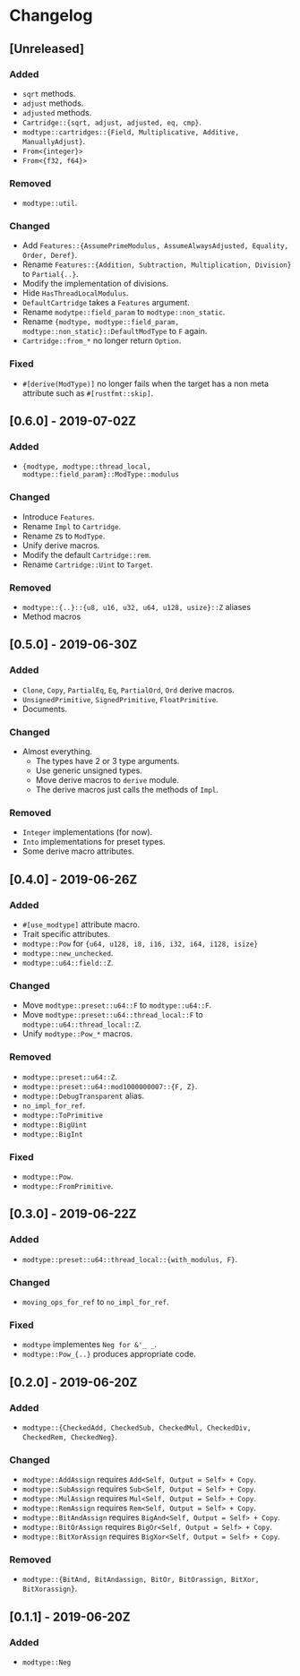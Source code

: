 # Changelog

## [Unreleased]

### Added

- `sqrt` methods.
- `adjust` methods.
- `adjusted` methods.
- `Cartridge::{sqrt, adjust, adjusted, eq, cmp}`.
- `modtype::cartridges::{Field, Multiplicative, Additive, ManuallyAdjust}`.
- `From<{integer}>`
- `From<{f32, f64}>`

### Removed

- `modtype::util`.

### Changed

- Add `Features::{AssumePrimeModulus, AssumeAlwaysAdjusted, Equality, Order, Deref}`.
- Rename `Features::{Addition, Subtraction, Multiplication, Division}` to `Partial{..}`.
- Modify the implementation of divisions.
- Hide `HasThreadLocalModulus`.
- `DefaultCartridge` takes a `Features` argument.
- Rename `modytpe::field_param` to `modtype::non_static`.
- Rename `{modtype, modtype::field_param, modtype::non_static}::DefaultModType` to `F` again.
- `Cartridge::from_*` no longer return `Option`.

### Fixed

- `#[derive(ModType)]` no longer fails when the target has a non meta attribute such as `#[rustfmt::skip]`.

## [0.6.0] - 2019-07-02Z

### Added

- `{modtype, modtype::thread_local, modtype::field_param}::ModType::modulus`

### Changed

- Introduce `Features`.
- Rename `Impl` to `Cartridge`.
- Rename `Z`s to `ModType`.
- Unify derive macros.
- Modify the default `Cartridge::rem`.
- Rename `Cartridge::Uint` to `Target`.

### Removed

- `modtype::{..}::{u8, u16, u32, u64, u128, usize}::Z` aliases
- Method macros

## [0.5.0] - 2019-06-30Z

### Added

- `Clone`, `Copy`, `PartialEq`, `Eq`, `PartialOrd`, `Ord` derive macros.
- `UnsignedPrimitive`, `SignedPrimitive`, `FloatPrimitive`.
- Documents.

### Changed

- Almost everything.
    - The types have 2 or 3 type arguments.
    - Use generic unsigned types.
    - Move derive macros to `derive` module.
    - The derive macros just calls the methods of `Impl`.

### Removed

- `Integer` implementations (for now).
- `Into` implementations for preset types.
- Some derive macro attributes.

## [0.4.0] - 2019-06-26Z

### Added

- `#[use_modtype]` attribute macro.
- Trait specific attributes.
- `modtype::Pow` for `{u64, u128, i8, i16, i32, i64, i128, isize}`
- `modtype::new_unchecked`.
- `modtype::u64::field::Z`.

### Changed

- Move `modtype::preset::u64::F` to `modtype::u64::F`.
- Move `modtype::preset::u64::thread_local::F` to `modtype::u64::thread_local::Z`.
- Unify `modtype::Pow_*` macros.

### Removed

- `modtype::preset::u64::Z`.
- `modtype::preset::u64::mod1000000007::{F, Z}`.
- `modtype::DebugTransparent` alias.
- `no_impl_for_ref`.
- `modtype::ToPrimitive`
- `modtype::BigUint`
- `modtype::BigInt`

### Fixed

- `modtype::Pow`.
- `modtype::FromPrimitive`.

## [0.3.0] - 2019-06-22Z

### Added

- `modtype::preset::u64::thread_local::{with_modulus, F}`.

### Changed

- `moving_ops_for_ref` to `no_impl_for_ref`.

### Fixed

- `modtype` implementes `Neg for &'_ _`.
- `modtype::Pow_{..}` produces appropriate code.

## [0.2.0] - 2019-06-20Z

### Added

- `modtype::{CheckedAdd, CheckedSub, CheckedMul, CheckedDiv, CheckedRem, CheckedNeg}`.

### Changed

- `modtype::AddAssign` requires `Add<Self, Output = Self> + Copy`.
- `modtype::SubAssign` requires `Sub<Self, Output = Self> + Copy`.
- `modtype::MulAssign` requires `Mul<Self, Output = Self> + Copy`.
- `modtype::RemAssign` requires `Rem<Self, Output = Self> + Copy`.
- `modtype::BitAndAssign` requires `BigAnd<Self, Output = Self> + Copy`.
- `modtype::BitOrAssign` requires `BigOr<Self, Output = Self> + Copy`.
- `modtype::BitXorAssign` requires `BigXor<Self, Output = Self> + Copy`.

### Removed

- `modtype::{BitAnd, BitAndassign, BitOr, BitOrassign, BitXor, BitXorassign}`.

## [0.1.1] - 2019-06-20Z

### Added

- `modtype::Neg`
